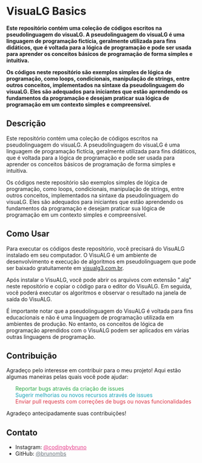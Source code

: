 <h1 style="color: #green;">VisuaLG Basics</h1>

<p><strong>Este repositório contém uma coleção de códigos escritos na pseudolinguagem do visuaLG. A pseudolinguagem do visuaLG é uma linguagem de programação fictícia, geralmente utilizada para fins didáticos, que é voltada para a lógica de programação e pode ser usada para aprender os conceitos básicos de programação de forma simples e intuitiva.

Os códigos neste repositório são exemplos simples de lógica de programação, como loops, condicionais, manipulação de strings, entre outros conceitos, implementados na sintaxe da pseudolinguagem do visuaLG. Eles são adequados para iniciantes que estão aprendendo os fundamentos da programação e desejam praticar sua lógica de programação em um contexto simples e compreensível.</strong></p>

<h2>Descrição</h2>

<p>Este repositório contém uma coleção de códigos escritos na pseudolinguagem do visuaLG. A pseudolinguagem do visuaLG é uma linguagem de programação fictícia, geralmente utilizada para fins didáticos, que é voltada para a lógica de programação e pode ser usada para aprender os conceitos básicos de programação de forma simples e intuitiva.</p>

<p>Os códigos neste repositório são exemplos simples de lógica de programação, como loops, condicionais, manipulação de strings, entre outros conceitos, implementados na sintaxe da pseudolinguagem do visuaLG. Eles são adequados para iniciantes que estão aprendendo os fundamentos da programação e desejam praticar sua lógica de programação em um contexto simples e compreensível.</p>

<h2>Como Usar</h2>
<p>Para executar os códigos deste repositório, você precisará do VisuALG instalado em seu computador. O VisuALG é um ambiente de desenvolvimento e execução de algoritmos em pseudolinguagem que pode ser baixado gratuitamente em <a href="https://visualg3.com.br/" target="_blank">visualg3.com.br</a>.</p>
<p>Após instalar o VisuALG, você pode abrir os arquivos com extensão ".alg" neste repositório e copiar o código para o editor do VisuALG. Em seguida, você poderá executar os algoritmos e observar o resultado na janela de saída do VisuALG.</p>
<p>É importante notar que a pseudolinguagem do VisuALG é voltada para fins educacionais e não é uma linguagem de programação utilizada em ambientes de produção. No entanto, os conceitos de lógica de programação aprendidos com o VisuALG podem ser aplicados em várias outras linguagens de programação.</p>

<h2>Contribuição</h2>
<p>Agradeço pelo interesse em contribuir para o meu projeto! Aqui estão algumas maneiras pelas quais você pode ajudar:</p>
<ul style="list-style-type: none;">
  <li style="color: #28a745;">Reportar bugs através da criação de issues</li>
  <li style="color: #17a2b8;">Sugerir melhorias ou novos recursos através de issues</li>
  <li style="color: #dc3545;">Enviar pull requests com correções de bugs ou novas funcionalidades</li>
</ul>

<p>Agradeço antecipadamente suas contribuições!</p>


<h2>Contato</h2>
<ul>
  <li>
    Instagram: 
    <a href="https://www.instagram.com/codingbybruno" target="_blank" style="color: #e83e8c;">
      @codingbybruno
    </a>
  </li>
  <li>
    GitHub: 
    <a href="https://github.com/brunombs" target="_blank" style="color: #6c757d;">
      @brunombs
    </a>
  </li>
</ul>
